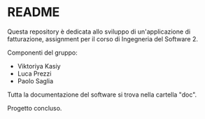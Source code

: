 # README
Questa repository è dedicata allo sviluppo di un'applicazione di fatturazione, assignment per il corso di Ingegneria del Software 2.

Componenti del gruppo: 
 * Viktoriya Kasiy
 * Luca Prezzi
 * Paolo Saglia

Tutta la documentazione del software si trova nella cartella "doc".

Progetto concluso.